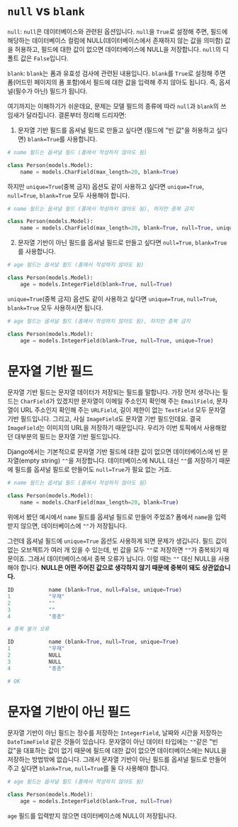 # `null` vs `blank`

`null`: `null`은 데이터베이스와 관련된 옵션입니다. `null`을 `True`로 설정해 주면, 필드에 해당하는 데이터베이스 컬럼에 NULL(데이터베이스에서 존재하지 않는 값을 의미함) 값을 허용하고, 필드에 대한 값이 없으면 데이터베이스에 NULL을 저장합니다. `null`의 디폴트 값은 `False`입니다.

`blank`: `blank`는 폼과 유효성 검사에 관련된 내용입니다. `blank`를 `True`로 설정해 주면 폼(어드민 페이지의 폼 포함)에서 필드에 대한 값을 입력해 주지 않아도 됩니다. 즉, 옵셔널(필수가 아닌) 필드가 됩니다.

여기까지는 이해하기가 쉬운데요, 문제는 모델 필드의 종류에 따라 `null`과 `blank`의 쓰임새가 달라집니다. 결론부터 정리해 드리자면:

1.  문자열 기반 필드를 옵셔널 필드로 만들고 싶다면 (필드에 "빈 값"을 허용하고 싶다면) `blank=True`를 사용합니다.

```python
# name 필드는 옵셔널 필드 (폼에서 작성하지 않아도 됨)

class Person(models.Model):
    name = models.CharField(max_length=20, blank=True)
```

하지만 `unique=True`(중복 금지) 옵션도 같이 사용하고 싶다면 `unique=True`, `null=True`, `blank=True` 모두 사용해야 합니다.

```python
# name 필드는 옵셔널 필드 (폼에서 작성하지 않아도 됨), 하지만 중복 금지

class Person(models.Model):
    name = models.CharField(max_length=20, blank=True, null=True, unique=True)
```

2.  문자열 기반이 아닌 필드를 옵셔널 필드로 만들고 싶다면 `null=True`, `blank=True`를 사용합니다.

```python
# age 필드는 옵셔널 필드 (폼에서 작성하지 않아도 됨)

class Person(models.Model):
    age = models.IntegerField(blank=True, null=True)
```

`unique=True`(중복 금지) 옵션도 같이 사용하고 싶다면 `unique=True`, `null=True`, `blank=True` 모두 사용하시면 됩니다.

```python
# age 필드는 옵셔널 필드 (폼에서 작성하지 않아도 됨), 하지만 중복 금지

class Person(models.Model):
    age = models.IntegerField(blank=True, null=True, unique=True)
```

# 문자열 기반 필드

문자열 기반 필드는 문자열 데이터가 저장되는 필드를 말합니다. 가장 먼저 생각나는 필드는 `CharField`가 있겠지만 문자열이 이메일 주소인지 확인해 주는 `EmailField`, 문자열이 URL 주소인지 확인해 주는 `URLField`, 길이 제한이 없는 `TextField` 모두 문자열 기반 필드입니다. 그리고, 사실 `ImageField`도 문자열 기반 필드인데요. 결국 `ImageField`는 이미지의 URL을 저장하기 때문입니다. 우리가 이번 토픽에서 사용해왔던 대부분의 필드는 문자열 기반 필드입니다.

Django에서는 기본적으로 문자열 기반 필드에 대한 값이 없으면 데이터베이스에 빈 문자열(empty string) `""`을 저장합니다. 데이터베이스에 NULL 대신 `""`를 저장하기 때문에 필드를 옵셔널 필드로 만들어도 `null=True`가 필요 없는 거죠.

```python
# name 필드는 옵셔널 필드 (폼에서 작성하지 않아도 됨)

class Person(models.Model):
    name = models.CharField(max_length=20, blank=True)
```

위에서 봤던 예시에서 `name` 필드를 옵셔널 필드로 만들어 주었죠? 폼에서 `name`을 입력받지 않으면, 데이터베이스에 `""`가 저장됩니다.

그런데 옵셔널 필드에 `unique=True` 옵션도 사용하게 되면 문제가 생깁니다. 필드 값이 없는 오브젝트가 여러 개 있을 수 있는데, 빈 값을 모두 `""`로 저장하면 `""`가 중복되기 때문이죠. 그래서 데이터베이스에서 중복 오류가 납니다. 이럴 때는 `""` 대신 NULL을 사용해야 합니다. **NULL은 어떤 주어진 값으로 생각하지 않기 때문에 중복이 돼도 상관없습니다.**

```python
ID           name (blank=True, null=False, unique=True)
1            "우재"
2            ""
3            ""
4            "종훈"

# 중복 불가 오류

ID           name (blank=True, null=True, unique=True)
1            "우재"
2            NULL
3            NULL
4            "종훈"

# OK
```

# 문자열 기반이 아닌 필드

문자열 기반이 아닌 필드는 정수를 저장하는 `IntegerField`, 날짜와 시간을 저장하는 `DateTimeField` 같은 것들이 있습니다. 문자열이 아닌 데이터 타입에는 `""`같은 "빈 값"을 대표하는 값이 없기 때문에 필드에 대한 값이 없으면 데이터베이스에는 NULL을 저장하는 방법밖에 없습니다. 그래서 문자열 기반이 아닌 필드를 옵셔널 필드로 만들어 주고 싶다면 `blank=True`, `null=True`를 둘 다 사용해야 합니다.

```python
# age 필드는 옵셔널 필드 (폼에서 작성하지 않아도 됨)

class Person(models.Model):
    age = models.IntegerField(blank=True, null=True)
```

`age` 필드를 입력받지 않으면 데이터베이스에 NULL이 저장됩니다.
